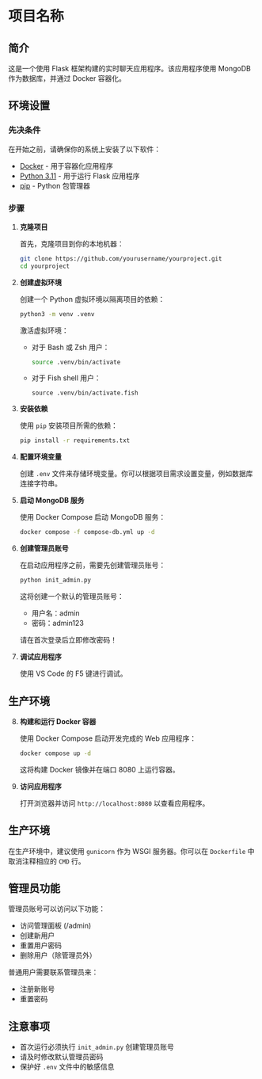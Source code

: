 # 项目名称

## 简介

这是一个使用 Flask 框架构建的实时聊天应用程序。该应用程序使用 MongoDB 作为数据库，并通过 Docker 容器化。

## 环境设置

### 先决条件

在开始之前，请确保你的系统上安装了以下软件：

-   [Docker](https://www.docker.com/get-started) - 用于容器化应用程序
-   [Python 3.11](https://www.python.org/downloads/) - 用于运行 Flask 应用程序
-   [pip](https://pip.pypa.io/en/stable/installation/) - Python 包管理器

### 步骤

1. **克隆项目**

    首先，克隆项目到你的本地机器：

    ```bash
    git clone https://github.com/yourusername/yourproject.git
    cd yourproject
    ```

2. **创建虚拟环境**

    创建一个 Python 虚拟环境以隔离项目的依赖：

    ```bash
    python3 -m venv .venv
    ```

    激活虚拟环境：

    - 对于 Bash 或 Zsh 用户：

        ```bash
        source .venv/bin/activate
        ```

    - 对于 Fish shell 用户：
        ```fish
        source .venv/bin/activate.fish
        ```

3. **安装依赖**

    使用 `pip` 安装项目所需的依赖：

    ```bash
    pip install -r requirements.txt
    ```

4. **配置环境变量**

    创建 `.env` 文件来存储环境变量。你可以根据项目需求设置变量，例如数据库连接字符串。

5. **启动 MongoDB 服务**

    使用 Docker Compose 启动 MongoDB 服务：

    ```bash
    docker compose -f compose-db.yml up -d
    ```

6. **创建管理员账号**

    在启动应用程序之前，需要先创建管理员账号：

    ```bash
    python init_admin.py
    ```

    这将创建一个默认的管理员账号：
    - 用户名：admin
    - 密码：admin123

    请在首次登录后立即修改密码！

7. **调试应用程序**

    使用 VS Code 的 F5 键进行调试。

## 生产环境

8. **构建和运行 Docker 容器**

    使用 Docker Compose 启动开发完成的 Web 应用程序：

    ```bash
    docker compose up -d
    ```

    这将构建 Docker 镜像并在端口 8080 上运行容器。

9. **访问应用程序**

    打开浏览器并访问 `http://localhost:8080` 以查看应用程序。

## 生产环境

在生产环境中，建议使用 `gunicorn` 作为 WSGI 服务器。你可以在 `Dockerfile` 中取消注释相应的 `CMD` 行。

## 管理员功能

管理员账号可以访问以下功能：
- 访问管理面板 (/admin)
- 创建新用户
- 重置用户密码
- 删除用户（除管理员外）

普通用户需要联系管理员来：
- 注册新账号
- 重置密码

## 注意事项

- 首次运行必须执行 `init_admin.py` 创建管理员账号
- 请及时修改默认管理员密码
- 保护好 `.env` 文件中的敏感信息